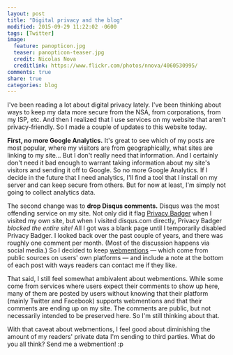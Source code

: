 ```yaml
---
layout: post
title: "Digital privacy and the blog"
modified: 2015-09-29 11:22:02 -0600
tags: [Twitter]
image:
  feature: panopticon.jpg
  teaser: panopticon-teaser.jpg
  credit: Nicolas Nova
  creditlink: https://www.flickr.com/photos/nnova/4060530995/
comments: true
share: true
categories: blog
---
```


I've been reading a lot about digital privacy lately. I've been thinking about ways to keep my data more secure from the NSA, from corporations, from my ISP, etc. And then I realized that I use services on my website that aren't privacy-friendly. So I made a couple of updates to this website today. 

**First, no more Google Analytics.** It's great to see which of my posts are most popular, where my visitors are from geographically, what sites are linking to my site... But I don't really need that information. And I certainly don't need it bad enough to warrant taking information about my site's visitors and sending it off to Google. So no more Google Analytics. If I decide in the future that I need analytics, I'll find a tool that I install on my server and can keep secure from others. But for now at least, I'm simply not going to collect analytics data.

The second change was to **drop Disqus comments.** Disqus was the most offending service on my site. Not only did it flag [Privacy Badger](https://www.eff.org/privacybadger) when I visited my own site, but when I visited disqus.com directly, Privacy Badger *blocked the entire site!* All I got was a blank page until I temporarily disabled Privacy Badger. I looked back over the past couple of years, and there was roughly one comment per month. (Most of the discussion happens via social media.) So I decided to keep [webmentions](http://indiewebcamp.com/Webmention) ― which come from public sources on users' own platforms ― and include a note at the bottom of each post with ways readers can contact me if they like.

That said, I still feel somewhat ambivalent about webmentions. While some come from services where users expect their comments to show up here, many of them are posted by users without knowing that their platform (mainly Twitter and Facebook) supports webmentions and that their comments are ending up on my site. The comments are public, but not necessarily intended to be preserved here. So I'm still thinking about that.

With that caveat about webmentions, I feel good about diminishing the amount of my readers' private data I'm sending to third parties. What do you all think? Send me a webmention! :p